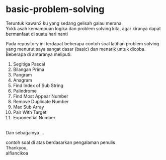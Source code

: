 # basic-problem-solving
Teruntuk kawan2 ku yang sedang gelisah galau merana<br>
Yukk asah kemampuan logika dan problem solving kita, agar kiranya dapat bermanfaat di suatu hari nanti

Pada repository ini terdapat beberapa contoh soal latihan problem solving yang menurut saya sangat dasar (basic) dan menarik untuk dicoba.<br>
Beberapa di antaranya meliputi:
1. Segitiga Pascal
2. Bilangan Prima
3. Pangram
4. Anagram 
5. Find Index of Sub String
6. Palindrome
7. Find Most Appear Number
8. Remove Duplicate Number
9. Max Sub Array
10. Pair With Target
11. Exponential Number

<br>
Dan sebagainya ...

contoh soal di atas berdasarkan pengalaman penulis <br>
Thankyou,<br>
alfiancikoa
